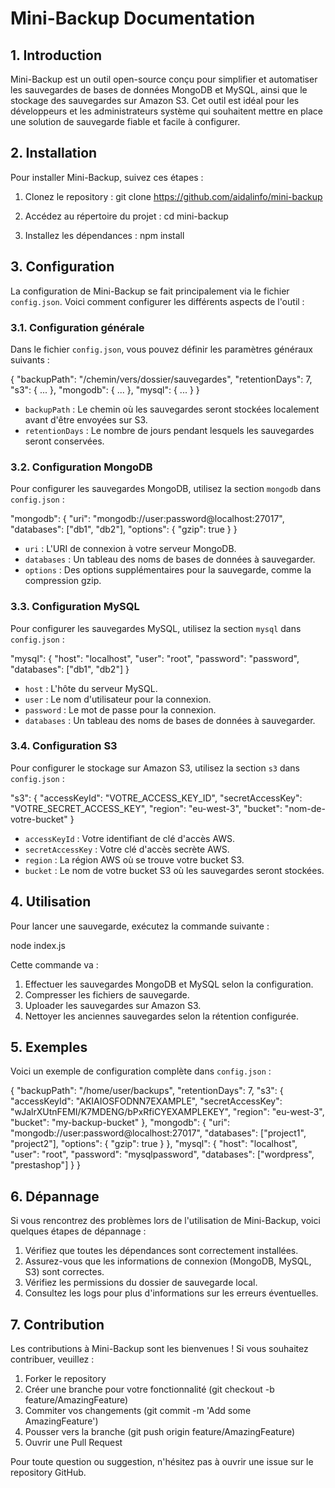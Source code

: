 # Mini-Backup Documentation

## 1. Introduction

Mini-Backup est un outil open-source conçu pour simplifier et automatiser les sauvegardes de bases de données MongoDB et MySQL, ainsi que le stockage des sauvegardes sur Amazon S3. Cet outil est idéal pour les développeurs et les administrateurs système qui souhaitent mettre en place une solution de sauvegarde fiable et facile à configurer.

## 2. Installation

Pour installer Mini-Backup, suivez ces étapes :

1. Clonez le repository :
   git clone https://github.com/aidalinfo/mini-backup

2. Accédez au répertoire du projet :
   cd mini-backup

3. Installez les dépendances :
   npm install

## 3. Configuration

La configuration de Mini-Backup se fait principalement via le fichier `config.json`. Voici comment configurer les différents aspects de l'outil :

### 3.1. Configuration générale

Dans le fichier `config.json`, vous pouvez définir les paramètres généraux suivants :

{
  "backupPath": "/chemin/vers/dossier/sauvegardes",
  "retentionDays": 7,
  "s3": {
    ...
  },
  "mongodb": {
    ...
  },
  "mysql": {
    ...
  }
}

- `backupPath` : Le chemin où les sauvegardes seront stockées localement avant d'être envoyées sur S3.
- `retentionDays` : Le nombre de jours pendant lesquels les sauvegardes seront conservées.

### 3.2. Configuration MongoDB

Pour configurer les sauvegardes MongoDB, utilisez la section `mongodb` dans `config.json` :

"mongodb": {
  "uri": "mongodb://user:password@localhost:27017",
  "databases": ["db1", "db2"],
  "options": {
    "gzip": true
  }
}

- `uri` : L'URI de connexion à votre serveur MongoDB.
- `databases` : Un tableau des noms de bases de données à sauvegarder.
- `options` : Des options supplémentaires pour la sauvegarde, comme la compression gzip.

### 3.3. Configuration MySQL

Pour configurer les sauvegardes MySQL, utilisez la section `mysql` dans `config.json` :

"mysql": {
  "host": "localhost",
  "user": "root",
  "password": "password",
  "databases": ["db1", "db2"]
}

- `host` : L'hôte du serveur MySQL.
- `user` : Le nom d'utilisateur pour la connexion.
- `password` : Le mot de passe pour la connexion.
- `databases` : Un tableau des noms de bases de données à sauvegarder.

### 3.4. Configuration S3

Pour configurer le stockage sur Amazon S3, utilisez la section `s3` dans `config.json` :

"s3": {
  "accessKeyId": "VOTRE_ACCESS_KEY_ID",
  "secretAccessKey": "VOTRE_SECRET_ACCESS_KEY",
  "region": "eu-west-3",
  "bucket": "nom-de-votre-bucket"
}

- `accessKeyId` : Votre identifiant de clé d'accès AWS.
- `secretAccessKey` : Votre clé d'accès secrète AWS.
- `region` : La région AWS où se trouve votre bucket S3.
- `bucket` : Le nom de votre bucket S3 où les sauvegardes seront stockées.

## 4. Utilisation

Pour lancer une sauvegarde, exécutez la commande suivante :

node index.js

Cette commande va :
1. Effectuer les sauvegardes MongoDB et MySQL selon la configuration.
2. Compresser les fichiers de sauvegarde.
3. Uploader les sauvegardes sur Amazon S3.
4. Nettoyer les anciennes sauvegardes selon la rétention configurée.

## 5. Exemples

Voici un exemple de configuration complète dans `config.json` :

{
  "backupPath": "/home/user/backups",
  "retentionDays": 7,
  "s3": {
    "accessKeyId": "AKIAIOSFODNN7EXAMPLE",
    "secretAccessKey": "wJalrXUtnFEMI/K7MDENG/bPxRfiCYEXAMPLEKEY",
    "region": "eu-west-3",
    "bucket": "my-backup-bucket"
  },
  "mongodb": {
    "uri": "mongodb://user:password@localhost:27017",
    "databases": ["project1", "project2"],
    "options": {
      "gzip": true
    }
  },
  "mysql": {
    "host": "localhost",
    "user": "root",
    "password": "mysqlpassword",
    "databases": ["wordpress", "prestashop"]
  }
}

## 6. Dépannage

Si vous rencontrez des problèmes lors de l'utilisation de Mini-Backup, voici quelques étapes de dépannage :

1. Vérifiez que toutes les dépendances sont correctement installées.
2. Assurez-vous que les informations de connexion (MongoDB, MySQL, S3) sont correctes.
3. Vérifiez les permissions du dossier de sauvegarde local.
4. Consultez les logs pour plus d'informations sur les erreurs éventuelles.

## 7. Contribution

Les contributions à Mini-Backup sont les bienvenues ! Si vous souhaitez contribuer, veuillez :

1. Forker le repository
2. Créer une branche pour votre fonctionnalité (git checkout -b feature/AmazingFeature)
3. Commiter vos changements (git commit -m 'Add some AmazingFeature')
4. Pousser vers la branche (git push origin feature/AmazingFeature)
5. Ouvrir une Pull Request

Pour toute question ou suggestion, n'hésitez pas à ouvrir une issue sur le repository GitHub.
